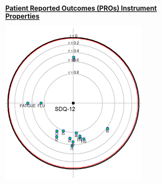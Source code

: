 ## [Patient Reported Outcomes (PROs) Instrument Properties](https://rpubs.com/acalatroni/787125)

<img src="https://raw.githubusercontent.com/agstn/WW/main/2021-06-09/fpca_edited.png" width="85%" height="85%">
